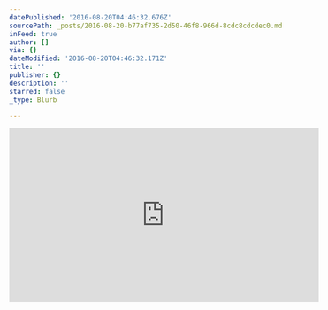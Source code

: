 ```yaml
---
datePublished: '2016-08-20T04:46:32.676Z'
sourcePath: _posts/2016-08-20-b77af735-2d50-46f8-966d-8cdc8cdcdec0.md
inFeed: true
author: []
via: {}
dateModified: '2016-08-20T04:46:32.171Z'
title: ''
publisher: {}
description: ''
starred: false
_type: Blurb

---
```

<iframe width="560" height="315" src="https://www.youtube.com/embed/NhyyL69QZu4" frameborder="0" allowfullscreen></iframe>